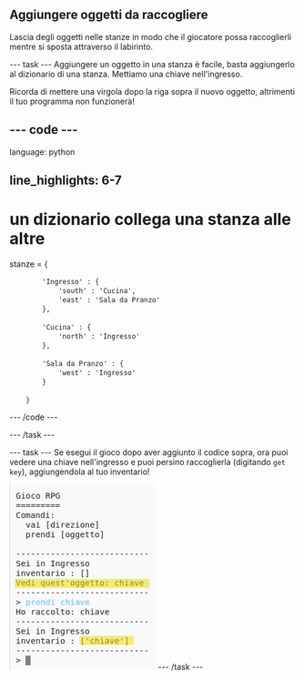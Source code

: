 ## Aggiungere oggetti da raccogliere

Lascia degli oggetti nelle stanze in modo che il giocatore possa raccoglierli mentre si sposta attraverso il labirinto.

\--- task \--- Aggiungere un oggetto in una stanza è facile, basta aggiungerlo al dizionario di una stanza. Mettiamo una chiave nell'ingresso.

Ricorda di mettere una virgola dopo la riga sopra il nuovo oggetto, altrimenti il tuo programma non funzionerà!

## \--- code \---

language: python

## line_highlights: 6-7

# un dizionario collega una stanza alle altre

stanze = {

            'Ingresso' : {
                'south' : 'Cucina',
                'east' : 'Sala da Pranzo'
            },
    
            'Cucina' : {
                'north' : 'Ingresso'
            },
    
            'Sala da Pranzo' : {
                'west' : 'Ingresso'
            }
    
        }
    

\--- /code \---

\--- /task \---

\--- task \--- Se esegui il gioco dopo aver aggiunto il codice sopra, ora puoi vedere una chiave nell'ingresso e puoi persino raccoglierla (digitando `get key`), aggiungendola al tuo inventario!

![screenshot](images/rpg-key-test.png) \--- /task \---